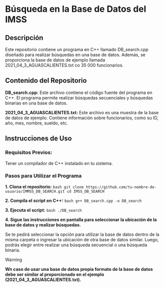 # Búsqueda en la Base de Datos del IMSS

## Descripción
Este repositorio contiene un programa en C++ llamado DB_search.cpp diseñado para realizar búsquedas en una base de datos. Además, se proporciona la base de datos de ejemplo llamada 2021_04_3_AGUASCALIENTES.txt co 35 000 funcionarios.

## Contenido del Repositorio
**DB_search.cpp:** Este archivo contiene el código fuente del programa en C++. El programa permite realizar búsquedas secuenciales y búsquedas binarias en una base de datos.

**2021_04_3_AGUASCALIENTES.txt:** Este archivo es una muestra de la base de datos de ejemplo. Contiene información sobre funcionarios, como su ID, año, mes, nombre, sueldo, etc.

## Instrucciones de Uso
### Requisitos Previos:
Tener un compilador de C++ instalado en tu sistema.

### Pasos para Utilizar el Programa
**1. Clona el repositorio:**
    ```bash
    git clone https://github.com/tu-nombre-de-usuario/IMMSS_DB_SEARCH.git
    cd IMSS_DB_SEARCH
    ```

**2. Compila el script en C++:**
    ```bash
    g++ DB_search.cpp -o DB_search
    ```

**3. Ejecuta el script:**
    ```bash
    ./DB_search
    ```

**4. Sigue las instrucciones en pantalla para seleccionar la ubicación de la base de datos y realizar búsquedas.**

Se te pedirá seleccionar la opción para utilizar la base de datos dentro de la misma carpeta o ingresar la ubicación de otra base de datos similar.
Luego, podrás elegir entre realizar una búsqueda secuencial o una búsqueda binaria.


> [!WARNING]
> **Wn caso de usar una base de datos propia formato de la base de datos debe ser similar al proporcionado en el ejemplo (2021_04_3_AGUASCALIENTES.txt).**
